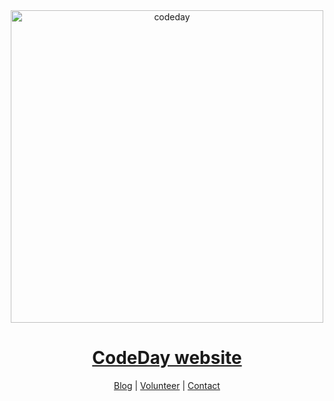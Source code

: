 <p align="center">
  <br><br>
  <img width="500px" src="https://github.com/giridhar7632/www/blob/patch-1/public/assets/img/logo-text-color.png?raw=true" alt="codeday"><br>
  <h1 align="center"><a href="https:///codeday.org">CodeDay website</a></h1>
  <p align="center">
    <a href="https://blog.codeday.org/">Blog</a> |
    <a href="https://www.codeday.org/volunteer">Volunteer</a> |
    <a href="https://www.codeday.org/contact">Contact</a>
  </p>
</p>
